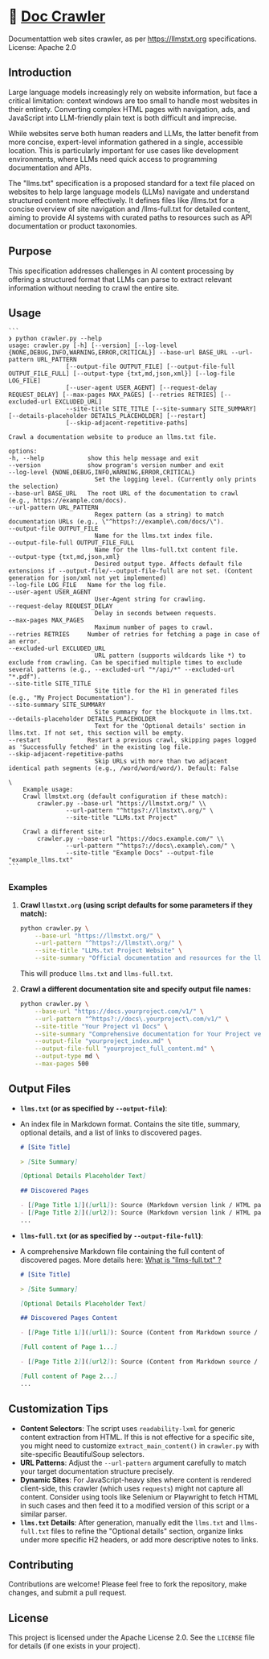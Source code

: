 # 📜 [Doc Crawler](https://github.com/PieBru/doc_crawler)

Documentattion web sites crawler, as per https://llmstxt.org specifications.
License: Apache 2.0

## Introduction

Large language models increasingly rely on website information, but face a critical limitation: context windows are too small to handle most websites in their entirety. Converting complex HTML pages with navigation, ads, and JavaScript into LLM-friendly plain text is both difficult and imprecise.

While websites serve both human readers and LLMs, the latter benefit from more concise, expert-level information gathered in a single, accessible location. This is particularly important for use cases like development environments, where LLMs need quick access to programming documentation and  APIs.

The "llms.txt" specification is a proposed standard for a text file placed on websites to help large language models (LLMs) navigate and understand structured content more effectively. It defines files like /llms.txt for a concise overview of site navigation and /llms-full.txt for detailed content, aiming to provide AI systems with curated paths to resources such as API documentation or product taxonomies.

## Purpose

This specification addresses challenges in AI content processing by offering a structured format that LLMs can parse to extract relevant information without needing to crawl the entire site.

## Usage
    ```
    ❯ python crawler.py --help
    usage: crawler.py [-h] [--version] [--log-level {NONE,DEBUG,INFO,WARNING,ERROR,CRITICAL}] --base-url BASE_URL --url-pattern URL_PATTERN
                    [--output-file OUTPUT_FILE] [--output-file-full OUTPUT_FILE_FULL] [--output-type {txt,md,json,xml}] [--log-file LOG_FILE]
                    [--user-agent USER_AGENT] [--request-delay REQUEST_DELAY] [--max-pages MAX_PAGES] [--retries RETRIES] [--excluded-url EXCLUDED_URL]
                    --site-title SITE_TITLE [--site-summary SITE_SUMMARY] [--details-placeholder DETAILS_PLACEHOLDER] [--restart]
                    [--skip-adjacent-repetitive-paths]

    Crawl a documentation website to produce an llms.txt file.

    options:
    -h, --help            show this help message and exit
    --version             show program's version number and exit
    --log-level {NONE,DEBUG,INFO,WARNING,ERROR,CRITICAL}
                            Set the logging level. (Currently only prints the selection)
    --base-url BASE_URL   The root URL of the documentation to crawl (e.g., https://example.com/docs).
    --url-pattern URL_PATTERN
                            Regex pattern (as a string) to match documentation URLs (e.g., \"^https?://example\.com/docs/\").
    --output-file OUTPUT_FILE
                            Name for the llms.txt index file.
    --output-file-full OUTPUT_FILE_FULL
                            Name for the llms-full.txt content file.
    --output-type {txt,md,json,xml}
                            Desired output type. Affects default file extensions if --output-file/--output-file-full are not set. (Content generation for json/xml not yet implemented)
    --log-file LOG_FILE   Name for the log file.
    --user-agent USER_AGENT
                            User-Agent string for crawling.
    --request-delay REQUEST_DELAY
                            Delay in seconds between requests.
    --max-pages MAX_PAGES
                            Maximum number of pages to crawl.
    --retries RETRIES     Number of retries for fetching a page in case of an error.
    --excluded-url EXCLUDED_URL
                            URL pattern (supports wildcards like *) to exclude from crawling. Can be specified multiple times to exclude several patterns (e.g., --excluded-url "*/api/*" --excluded-url "*.pdf").
    --site-title SITE_TITLE
                            Site title for the H1 in generated files (e.g., "My Project Documentation").
    --site-summary SITE_SUMMARY
                            Site summary for the blockquote in llms.txt.
    --details-placeholder DETAILS_PLACEHOLDER
                            Text for the 'Optional details' section in llms.txt. If not set, this section will be empty.
    --restart             Restart a previous crawl, skipping pages logged as 'Successfully fetched' in the existing log file.
    --skip-adjacent-repetitive-paths
                            Skip URLs with more than two adjacent identical path segments (e.g., /word/word/word/). Default: False

    \
        Example usage:
        Crawl llmstxt.org (default configuration if these match):
            crawler.py --base-url "https://llmstxt.org/" \\
                    --url-pattern "^https?://llmstxt\.org/" \
                    --site-title "LLMs.txt Project"

        Crawl a different site:
            crawler.py --base-url "https://docs.example.com/" \\
                    --url-pattern "^https?://docs\.example\.com/" \
                    --site-title "Example Docs" --output-file "example_llms.txt"
    ```

### Examples

1.  **Crawl `llmstxt.org` (using script defaults for some parameters if they match):**
    ```bash
    python crawler.py \
        --base-url "https://llmstxt.org/" \
        --url-pattern "^https?://llmstxt\.org/" \
        --site-title "LLMs.txt Project Website" \
        --site-summary "Official documentation and resources for the llms.txt specification."
    ```
    This will produce `llms.txt` and `llms-full.txt`.

2.  **Crawl a different documentation site and specify output file names:**
    ```bash
    python crawler.py \
        --base-url "https://docs.yourproject.com/v1/" \
        --url-pattern "^https?://docs\.yourproject\.com/v1/" \
        --site-title "Your Project v1 Docs" \
        --site-summary "Comprehensive documentation for Your Project version 1." \
        --output-file "yourproject_index.md" \
        --output-file-full "yourproject_full_content.md" \
        --output-type md \
        --max-pages 500
    ```

## Output Files

*   **`llms.txt` (or as specified by `--output-file`)**:
*   
    An index file in Markdown format. Contains the site title, summary, optional details, and a list of links to discovered pages.

    ```markdown
    # [Site Title]

    > [Site Summary]

    [Optional Details Placeholder Text]

    ## Discovered Pages

    - [[Page Title 1]]([url1]): Source (Markdown version link / HTML page link)
    - [[Page Title 2]]([url2]): Source (Markdown version link / HTML page link)
    ...
    ```

*   **`llms-full.txt` (or as specified by `--output-file-full`)**:
*   A comprehensive Markdown file containing the full content of discovered pages.
    More details here: [What is "llms-full.txt" ?](README_what_is_llms-full.md)
    ```markdown
    # [Site Title]

    > [Site Summary]

    [Optional Details Placeholder Text]

    ## Discovered Pages Content

    - [[Page Title 1]]([url1]): Source (Content from Markdown source / Content extracted from HTML)

    [Full content of Page 1...]

    - [[Page Title 2]]([url2]): Source (Content from Markdown source / Content extracted from HTML)

    [Full content of Page 2...]
    ...
    ```

## Customization Tips

*   **Content Selectors**: The script uses `readability-lxml` for generic content extraction from HTML. If this is not effective for a specific site, you might need to customize `extract_main_content()` in `crawler.py` with site-specific BeautifulSoup selectors.
*   **URL Patterns**: Adjust the `--url-pattern` argument carefully to match your target documentation structure precisely.
*   **Dynamic Sites**: For JavaScript-heavy sites where content is rendered client-side, this crawler (which uses `requests`) might not capture all content. Consider using tools like Selenium or Playwright to fetch HTML in such cases and then feed it to a modified version of this script or a similar parser.
*   **`llms.txt` Details**: After generation, manually edit the `llms.txt` and `llms-full.txt` files to refine the "Optional details" section, organize links under more specific H2 headers, or add more descriptive notes to links.

## Contributing

Contributions are welcome! Please feel free to fork the repository, make changes, and submit a pull request.

## License

This project is licensed under the Apache License 2.0. See the `LICENSE` file for details (if one exists in your project).
